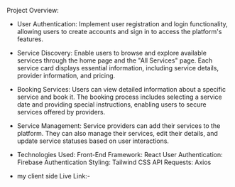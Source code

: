 Project Overview:
- User Authentication:
   Implement user registration and login functionality, allowing users to create accounts and sign in to access the platform's features.

- Service Discovery:
  Enable users to browse and explore available services through the home page and the "All Services" page. Each service card displays essential information, including service details, provider information, and pricing.

- Booking Services:
  Users can view detailed information about a specific service and book it. The booking process includes selecting a service date and providing special instructions, enabling users to secure services offered by providers.

- Service Management:
  Service providers can add their services to the platform. They can also manage their services, edit their details, and update service statuses based on user interactions.

- Technologies Used: 
        Front-End Framework: React
        User Authentication: Firebase Authentication
        Styling: Tailwind CSS
        API Requests: Axios 


- my client side Live Link:-